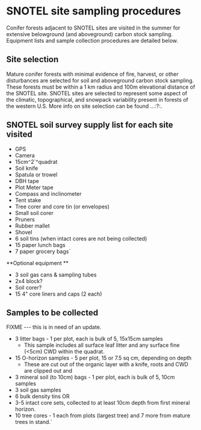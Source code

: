 # SNOTEL site sampling procedures

Conifer forests adjacent to SNOTEL sites are visited in the summer for
extensive belowground (and aboveground) carbon stock sampling. Equipment
lists and sample collection procedures are detailed below.

## Site selection

Mature conifer forests with minimal evidence of fire, harvest, or other
disturbances are selected for soil and aboveground carbon stock
sampling. These forests must be within a 1 km radius and 100m
elevational distance of the SNOTEL site. SNOTEL sites are selected to
represent some aspect of the climatic, topographical, and snowpack
variability present in forests of the western U.S. More info on site
selection can be found ...:?:.

## SNOTEL soil survey supply list for each site visited

- GPS
- Camera
- 15cm`^`2`^quadrat
- Soil knife
- Spatula or trowel
- DBH tape
- Plot Meter tape
- Compass and inclinometer
- Tent stake
- Tree corer and core tin (or envelopes)
- Small soil corer
- Pruners
- Rubber mallet
- Shovel
- 6 soil tins (when intact cores are not being collected)
- 15 paper lunch bags
- 7 paper grocery bags`

 **Optional equipment **

- 3 soil gas cans & sampling tubes
- 2x4 block?
- Soil corer?
- 15 4" core liners and caps (2 each)

## Samples to be collected

FIXME --- this is in need of an update.

* 3 litter bags - 1 per plot, each is bulk of 5, 15x15cm samples
  * This sample includes all surface leaf litter and any surface fine (<5cm) CWD within the quadrat.
* 15 O-horizon samples - 5 per plot, 15 or 7.5 sq cm, depending on depth
  * These are cut out of the organic layer with a knife, roots and CWD are clipped out and
* 3 mineral soil (to 10cm) bags - 1 per plot, each is bulk of 5, 10cm samples
* 3 soil gas samples
* 6 bulk density tins OR
* 3-5 intact core sets, collected to at least 10cm depth from first mineral horizon.
* 10 tree cores - 1 each from plots (largest tree) and 7 more from mature trees in stand.`
